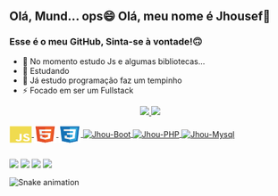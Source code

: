 ## Olá, Mund... ops😄 Olá, meu nome é Jhousef🤖

### Esse é o meu GitHub, Sinta-se à vontade!🙃

- 🔭 No momento estudo Js e algumas bibliotecas...
- 👾 Estudando <?php echo 'PHP'; ?>
- 📆 Já estudo programação faz um tempinho
- ⚡ Focado em ser um Fullstack

<div align="center">
  <a href="https://github.com/Jhousef">
  <img height="160em" src="https://github-readme-stats.vercel.app/api?username=Jhousef&show_icons=true&theme=tokyonight&include_all_commits=true&count_private=true"/>
  <img height="160em" src="https://github-readme-stats.vercel.app/api/top-langs/?username=Jhousef&layout=compact&langs_count=7&theme=tokyonight"/>
</div>

<div style="display: inline_block"><br>
  <img align="center" alt="Jhou-Js" height="30" width="40" src="https://raw.githubusercontent.com/devicons/devicon/master/icons/javascript/javascript-plain.svg">
  <img align="center" alt="Jhou-HTML" height="30" width="40" src="https://raw.githubusercontent.com/devicons/devicon/master/icons/html5/html5-original.svg">
  <img align="center" alt="Jhou-CSS" height="30" width="40" src="https://raw.githubusercontent.com/devicons/devicon/master/icons/css3/css3-original.svg">
  <img align="center" alt="Jhou-Boot" height="30" width="40" src="https://cdn.jsdelivr.net/gh/devicons/devicon/icons/bootstrap/bootstrap-original.svg" />
  <img align="center" alt="Jhou-PHP" height="30" width="40" src="https://cdn.jsdelivr.net/gh/devicons/devicon/icons/php/php-original.svg" />
  <img align="center" alt="Jhou-Mysql" height="30" width="40" src="https://cdn.jsdelivr.net/gh/devicons/devicon/icons/mysql/mysql-original.svg" />
</div>
  
  ## 
  
<div>
  <a href="https://instagram.com/jhousef_mz?utm_medium=copy_link" target="_blank"><img src="https://img.shields.io/badge/-Instagram-FF1B2D?style=for-the-badge&logo=instagram&logoColor=white" target="_blank"></a>
 <a href="https://discord.gg/UKcbfg8Y" target="_blank"><img src="https://img.shields.io/badge/Discord-7289DA?style=for-the-badge&logo=discord&logoColor=white" target="_blank"></a> 
  <a href = "mailto:jhousefkl@gmail.com"><img src="https://img.shields.io/badge/-Gmail-%23333?style=for-the-badge&logo=gmail&logoColor=white" target="_blank"></a>
  <a href="https://www.linkedin.com/in/jhousef-muniz-b10a35202" target="_blank"><img src="https://img.shields.io/badge/-LinkedIn-%230077B5?style=for-the-badge&logo=linkedin&logoColor=white" target="_blank"></a>
</div>
  
  ![Snake animation](https://github.com/Jhousef/Jhousef/blob/output/github-contribution-grid-snake.svg)

